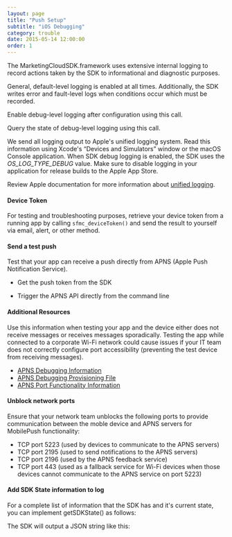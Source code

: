 ```yaml
---
layout: page
title: "Push Setup"
subtitle: "iOS Debugging"
category: trouble
date: 2015-05-14 12:00:00
order: 1
---
```

The MarketingCloudSDK.framework uses extensive internal logging to record actions taken by the SDK to informational and diagnostic purposes.

General, default-level logging is enabled at all times. Additionally, the SDK writes error and fault-level logs when conditions occur which must be recorded.

Enable debug-level logging after configuration using this call.

<script src="https://gist.github.com/sfmc-mobilepushsdk/0bd9cdf402145e97136a222bbcad426d.js"></script>

Query the state of debug-level logging using this call.

<script src="https://gist.github.com/sfmc-mobilepushsdk/0663b6b494a586e86228b878673a97e5.js"></script>

We send all logging output to Apple's unified logging system. Read this information using Xcode's “Devices and Simulators” window or the macOS Console application. When SDK debug logging is enabled, the SDK uses the *OS_LOG_TYPE_DEBUG* value. Make sure to disable logging in your application for release builds to the Apple App Store.

Review Apple documentation for more information about [unified logging](https://developer.apple.com/documentation/os/logging?language=objc).

#### Device Token

For testing and troubleshooting purposes, retrieve your device token from a running app by calling `sfmc_deviceToken()` and send the result to yourself via email, alert, or other method.

<script src="https://gist.github.com/sfmc-mobilepushsdk/5d549d0e283ca303f293995d35ded4e7.js"></script>

#### Send a test push

Test that your app can receive a push directly from APNS (Apple Push Notification Service).

- Get the push token from the SDK

<script src="https://gist.github.com/sfmc-mobilepushsdk/5d549d0e283ca303f293995d35ded4e7.js"></script>

- Trigger the APNS API directly from the command line

<script src="https://gist.github.com/sfmc-mobilepushsdk/453df3208247c74b7c50bebb23d53a87.js"></script>

#### Additional Resources

Use this information when testing your app and the device either does not receive messages or receives messages sporadically. Testing the app while connected to a corporate Wi-Fi network could cause issues if your IT team does not correctly configure port accessibility (preventing the test device from receiving messages).
<br/>

* <a href="https://developer.apple.com/library/ios/technotes/tn2265/_index.html" target="_blank">APNS Debugging Information</a>
* <a href="https://developer.apple.com/library/ios/technotes/tn2265/tn2265_PersistentConnectionLogging.zip" target="_blank">APNS Debugging Provisioning File</a>
* <a href="http://support.apple.com/kb/TS4264" target="_blank">APNS Port Functionality Information</a>

#### Unblock network ports

Ensure that your network team unblocks the following ports to provide communication between the moble device and APNS servers for MobilePush functionality:

* TCP port 5223 (used by devices to communicate to the APNS servers)
* TCP port 2195 (used to send notifications to the APNS servers)
* TCP port 2196 (used by the APNS feedback service)
* TCP port 443 (used as a fallback service for Wi-Fi devices when those devices cannot communicate to the APNS service on port 5223)

#### Add SDK State information to log

For a complete list of information that the SDK has and it's current state, you can implement getSDKState() as follows:

<script src="https://gist.github.com/sfmc-mobilepushsdk/c5b95248b98586894e68e70dbdcbbf3b.js"></script>


The SDK will output a JSON string like this:

<script src="https://gist.github.com/sfmc-mobilepushsdk/7d1961dd86d5dbde2552293490257505.js"></script>
